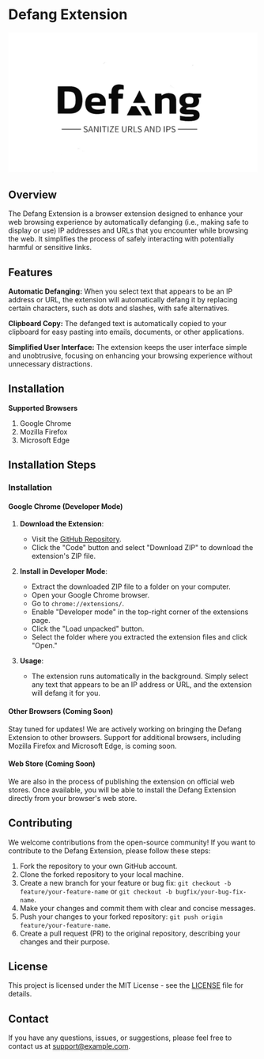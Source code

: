 
# Defang Extension
![Defang IP and URL](images/Water.jpg)


## Overview

The Defang Extension is a browser extension designed to enhance your web browsing experience by automatically defanging (i.e., making safe to display or use) IP addresses and URLs that you encounter while browsing the web. It simplifies the process of safely interacting with potentially harmful or sensitive links.

## Features

**Automatic Defanging:** When you select text that appears to be an IP address or URL, the extension will automatically defang it by replacing certain characters, such as dots and slashes, with safe alternatives.

**Clipboard Copy:** The defanged text is automatically copied to your clipboard for easy pasting into emails, documents, or other applications.

**Simplified User Interface:** The extension keeps the user interface simple and unobtrusive, focusing on enhancing your browsing experience without unnecessary distractions.

## Installation

**Supported Browsers**
 1. Google Chrome 
 2. Mozilla Firefox 
 3. Microsoft Edge

## Installation Steps

 
### Installation

#### Google Chrome (Developer Mode)

1.  **Download the Extension**:
    
    -   Visit the [GitHub Repository](https://github.com/your-username/defang-extension).
    -   Click the "Code" button and select "Download ZIP" to download the extension's ZIP file.
2.  **Install in Developer Mode**:
    
    -   Extract the downloaded ZIP file to a folder on your computer.
    -   Open your Google Chrome browser.
    -   Go to `chrome://extensions/`.
    -   Enable "Developer mode" in the top-right corner of the extensions page.
    -   Click the "Load unpacked" button.
    -   Select the folder where you extracted the extension files and click "Open."
3.  **Usage**:
    
    -   The extension runs automatically in the background. Simply select any text that appears to be an IP address or URL, and the extension will defang it for you.

#### Other Browsers (Coming Soon)

Stay tuned for updates! We are actively working on bringing the Defang Extension to other browsers. Support for additional browsers, including Mozilla Firefox and Microsoft Edge, is coming soon.

#### Web Store (Coming Soon)

We are also in the process of publishing the extension on official web stores. Once available, you will be able to install the Defang Extension directly from your browser's web store.

## Contributing

We welcome contributions from the open-source community! If you want to contribute to the Defang Extension, please follow these steps:

1.  Fork the repository to your own GitHub account.
2.  Clone the forked repository to your local machine.
3.  Create a new branch for your feature or bug fix: `git checkout -b feature/your-feature-name` or `git checkout -b bugfix/your-bug-fix-name`.
4.  Make your changes and commit them with clear and concise messages.
5.  Push your changes to your forked repository: `git push origin feature/your-feature-name`.
6.  Create a pull request (PR) to the original repository, describing your changes and their purpose.

## License

This project is licensed under the MIT License - see the [LICENSE](https://chat.openai.com/LICENSE) file for details.

## Contact

If you have any questions, issues, or suggestions, please feel free to contact us at [support@example.com](mailto:support@example.com).

